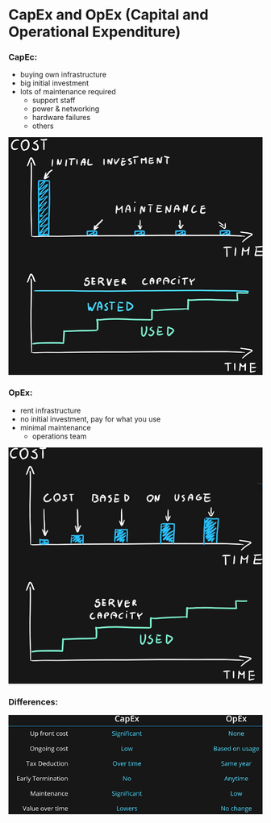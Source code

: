 # CapEx and OpEx (Capital and Operational Expenditure)

### CapEc:

- buying own infrastructure
- big initial investment
- lots of maintenance required
    - support staff
    - power & networking
    - hardware failures
    - others

<img src="..\Images\CapEx.png" alt="CapEx.png" />

### OpEx:
- rent infrastructure
- no initial investment, pay for what you use
- minimal maintenance
    - operations team

<img src="..\Images\OpEx.png" alt="OpEx.png" />

### Differences:

<img src="..\Images\differencesCapExOpEx.png" alt="costPerUnit.png" />

